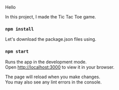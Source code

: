 Hello

In this project, I made the Tic Tac Toe game.
### `npm install`
Let's download the package.json files using.
### `npm start`

Runs the app in the development mode.\
Open [http://localhost:3000](http://localhost:3000) to view it in your browser.

The page will reload when you make changes.\
You may also see any lint errors in the console.

